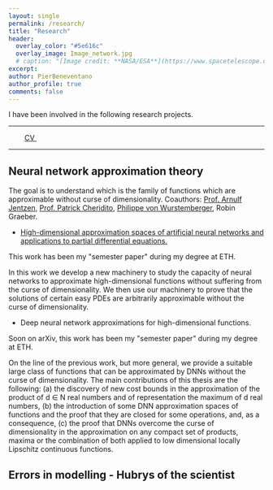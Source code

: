 ```yaml
---
layout: single
permalink: /research/
title: "Research"
header:
  overlay_color: "#5e616c"
  overlay_image: Image_network.jpg
  # caption: "[Image credit: **NASA/ESA**](https://www.spacetelescope.org/images/heic0515a/)"
excerpt: 
author: PierBeneventano
author_profile: true
comments: false
---
```


I have been involved in the following research projects. 




<hr>

<div class="col-lg-4 text-center">
  <a href="https://www.linkedin.com/in/pierbeneventano/"><span class="social-icon fa fa-linkedin"></span></a> &nbsp;  &nbsp;   <a href="https://join.skype.com/invite/kobWyHxDkzse"><span  class="social-icon fa fa-skype"></span></a> &nbsp;  &nbsp;  <a href="https://pierbeneventano.github.io/CV/CV_Beneventano.pdf" class="links"> CV </a> &nbsp;  &nbsp; <a href="https://scholar.google.com/citations?user=spL439oAAAAJ&hl=en"><span class="ai ai-fw ai-google-scholar-square"></span></a> &nbsp;  &nbsp; <a href="mailto:pierb@princeton.edu"><span class="social-icon fa fa-envelope"></span></a>
</div>

<hr>

## Neural network approximation theory
The goal is to understand which is the family of functions which are approximable without curse of dimensionality.
Coauthors: <a href="https://scholar.google.de/citations?user=fymm-XQAAAAJ&hl=en" class="links">Prof. Arnulf Jentzen</a>, <a href="https://people.math.ethz.ch/~patrickc/" class="links">Prof. Patrick Cheridito</a>, <a href="https://scholar.google.com/citations?user=Dc8yKjUAAAAJ&hl=en" class="links">Philippe von Wurstemberger</a>, Robin Graeber.
- <a href="https://arxiv.org/abs/2012.04326" class="links">High-dimensional approximation spaces of artificial neural networks and applications to partial differential equations.</a>

This work has been my "semester paper" during my degree at ETH.

In this work we develop a new machinery to study the capacity of neural networks to approximate high-dimensional functions without suffering from the curse of dimensionality.
We then use our machinery to prove that the solutions of certain easy PDEs are arbitrarily approximable without the curse of dimensionality.

- Deep neural network approximations for high-dimensional functions.

Soon on arXiv, this work has been my "semester paper" during my degree at ETH.

On the line of the previous work, but more general, we provide a suitable large class of functions that can be approximated by DNNs without the curse of dimensionality. The main contributions of this thesis are the following: (a) the
discovery of new cost bounds in the approximation of the product of d ∈ N
real numbers and of representation the maximum of d real numbers, (b) the
introduction of some DNN approximation spaces of functions and the proof
that they are closed for some operations, and, as a consequence, (c) the proof
that DNNs overcome the curse of dimensionality in the approximation on
any compact set of products, maxima or the combination of both applied to
low dimensional locally Lipschitz continuous functions.

## Errors in modelling - Hubrys of the scientist
